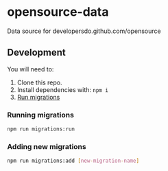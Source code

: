 # opensource-data

Data source for developersdo.github.com/opensource

## Development

You will need to:

1.  Clone this repo.
2.  Install dependencies with: `npm i`
3.  [Run migrations](#running-migrations)

### Running migrations

```sh
npm run migrations:run
```

### Adding new migrations

```sh
npm run migrations:add [new-migration-name]
```
